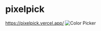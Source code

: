 # pixelpick
https://pixelpick.vercel.app/
![Color Picker](https://github.com/rizzotto/pixelpick/assets/43299202/61b64c22-de91-4e82-a21b-526814bebabb)
